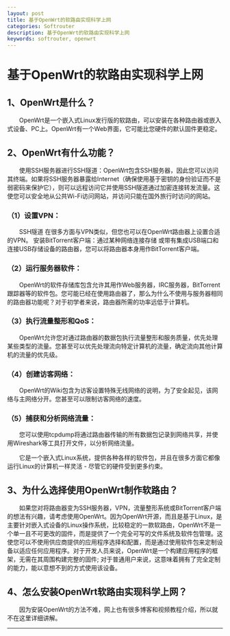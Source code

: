 ```yaml
---
layout: post
title: 基于OpenWrt的软路由实现科学上网
categories: Softrouter
description: 基于OpenWrt的软路由实现科学上网
keywords: softrouter, openwrt
---
```


# 基于OpenWrt的软路由实现科学上网

## 1、OpenWrt是什么？

&emsp;&emsp;OpenWrt是一个嵌入式Linux发行版的软路由，可以安装在各种路由器或嵌入式设备、PC上。OpenWrt有一个Web界面，它可能比您硬件的默认固件更稳定。

## 2、OpenWrt有什么功能？

&emsp;&emsp;使用SSH服务器进行SSH隧道：OpenWrt包含SSH服务器，因此您可以访问其终端。如果将SSH服务器暴露给Internet（确保使用基于密钥的身份验证而不是弱密码来保护它），则可以远程访问它并使用SSH隧道通过加密连接转发流量。这使您可以安全地从公共Wi-Fi访问网站，并访问只能在国外旅行时访问的网站。

### （1）设置VPN：

&emsp;&emsp;SSH隧道 在很多方面与VPN类似，但您也可以在OpenWrt路由器上设置合适的VPN。 安装BitTorrent客户端：通过某种网络连接存储 或带有集成USB端口和连接USB存储设备的路由器，您可以将路由器本身用作BitTorrent客户端。

### （2）运行服务器软件：

&emsp;&emsp;OpenWrt的软件存储库包含允许其用作Web服务器，IRC服务器，BitTorrent跟踪器等的软件包。您可能已经在使用路由器了，那么为什么不使用与服务器相同的路由器功能呢？对于初学者来说，路由器所需的功率远低于计算机。

### （3）执行流量整形和QoS：

&emsp;&emsp;OpenWrt允许您对通过路由器的数据包执行流量整形和服务质量，优先处理某些类型的流量。您甚至可以优先处理流向特定计算机的流量，确定流向其他计算机的流量的优先级。

### （4）创建访客网络：

&emsp;&emsp;OpenWrt的Wiki包含为访客设置特殊无线网络的说明，为了安全起见，该网络与主网络分开。您甚至可以限制访客网络的速度。

### （5）捕获和分析网络流量：

&emsp;&emsp;您可以使用tcpdump将通过路由器传输的所有数据包记录到网络共享，并使用Wireshark等工具打开文件，以分析网络流量。

&emsp;&emsp;它是一个嵌入式Linux系统，提供各种各样的软件包，并且在很多方面它都像运行Linux的计算机一样灵活 - 尽管它的硬件受到更多约束。

## 3、为什么选择使用OpenWrt制作软路由？

&emsp;&emsp;如果您对将路由器变为SSH服务器，VPN，流量整形系统或BitTorrent客户端的想法有兴趣，请考虑使用OpenWrt。因为OpenWrt开源，而且是基于Linux，是主要针对嵌入式设备的Linux操作系统，比较稳定的一款软路由，OpenWrt不是一个单一且不可更改的固件，而是提供了一个完全可写的文件系统及软件包管理。这使您可以不使用供应商提供的应用程序选择和配置，而是通过使用软件包来定制设备以适应任何应用程序。对于开发人员来说，OpenWrt是一个构建应用程序的框架，无需在其周围构建完整的固件; 对于普通用户来说，这意味着拥有了完全定制的能力，能以意想不到的方式使用该设备。

## 4、怎么安装OpenWrt软路由实现科学上网？

&emsp;&emsp;因为安装OpenWrt的方法不难，网上也有很多博客和视频教程介绍，所以就不在这里详细讲解。


--------
